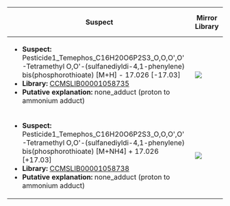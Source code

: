 Suspect | Mirror Library | Mirror Dataset Cluster | Image
--- | --- | --- | ---
<ul><li><b>Suspect:</b> Pesticide1_Temephos_C16H20O6P2S3_O,O,O',O'-Tetramethyl O,O'-(sulfanediyldi-4,1-phenylene) bis(phosphorothioate) [M+H] -  17.026 [-17.03]</li><li><b>Library:</b> [CCMSLIB00001058735](https://gnps.ucsd.edu/ProteoSAFe/gnpslibraryspectrum.jsp?SpectrumID=CCMSLIB00001058735)</li><li><b>Putative explanation:</b> none_adduct (proton to ammonium adduct)</li></ul> | ![](https://metabolomics-usi.ucsd.edu/svg/mirror?usi1=mzspec:MSV000080605:Pesticide_mix1_BA1_01_8691.mzXML:scan:582&usi2=mzspec:GNPSLIBRARY:CCMSLIB00001058735&mz_min=50&mz_max=500) | ![](https://metabolomics-usi.ucsd.edu/svg/mirror?usi1=mzspec:MSV000080605:Pesticide_mix1_BA1_01_8691.mzXML:scan:582&usi2=mzspec:MSV000084314:MSV000080605.mgf:scan:795&mz_min=50&mz_max=500) | [View USI](https://metabolomics-usi.ucsd.edu/svg/?usi=mzspec:MSV000080605:Pesticide_mix1_BA1_01_8691.mzXML:scan:582&mz_min=50&mz_max=500)
<ul><li><b>Suspect:</b> Pesticide1_Temephos_C16H20O6P2S3_O,O,O',O'-Tetramethyl O,O'-(sulfanediyldi-4,1-phenylene) bis(phosphorothioate) [M+NH4] +  17.026 [+17.03]</li><li><b>Library:</b> [CCMSLIB00001058738](https://gnps.ucsd.edu/ProteoSAFe/gnpslibraryspectrum.jsp?SpectrumID=CCMSLIB00001058738)</li><li><b>Putative explanation:</b> none_adduct (proton to ammonium adduct)</li></ul> | ![](https://metabolomics-usi.ucsd.edu/svg/mirror?usi1=mzspec:MSV000080605:Pesticide_mix1_BA1_01_8691.mzXML:scan:581&usi2=mzspec:GNPSLIBRARY:CCMSLIB00001058738&mz_min=50&mz_max=500) | ![](https://metabolomics-usi.ucsd.edu/svg/mirror?usi1=mzspec:MSV000080605:Pesticide_mix1_BA1_01_8691.mzXML:scan:581&usi2=mzspec:MSV000084314:MSV000080605.mgf:scan:840&mz_min=50&mz_max=500) | [View USI](https://metabolomics-usi.ucsd.edu/svg/?usi=mzspec:MSV000080605:Pesticide_mix1_BA1_01_8691.mzXML:scan:581&mz_min=50&mz_max=500)